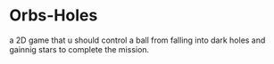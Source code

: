 # Orbs-Holes
a 2D game that u should control a ball from falling into dark holes and gainnig stars to complete the mission.
